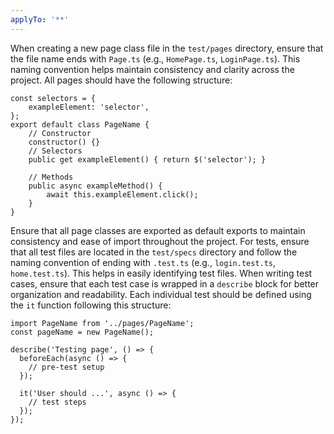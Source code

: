 ```yaml
---
applyTo: '**'
---
```

When creating a new page class file in the `test/pages` directory, ensure that the file name ends with `Page.ts` (e.g., `HomePage.ts`, `LoginPage.ts`). This naming convention helps maintain consistency and clarity across the project.
All pages should have the following structure:
```
const selectors = {
    exampleElement: 'selector',
};
export default class PageName {
    // Constructor
    constructor() {}
    // Selectors
    public get exampleElement() { return $('selector'); }

    // Methods
    public async exampleMethod() {
        await this.exampleElement.click();
    }
}
```
Ensure that all page classes are exported as default exports to maintain consistency and ease of import throughout the project.
For tests, ensure that all test files are located in the `test/specs` directory and follow the naming convention of ending with `.test.ts` (e.g., `login.test.ts`, `home.test.ts`). This helps in easily identifying test files.
When writing test cases, ensure that each test case is wrapped in a `describe` block for better organization and readability. Each individual test should be defined using the `it` function following this structure:
```
import PageName from '../pages/PageName';
const pageName = new PageName();

describe('Testing page', () => {
  beforeEach(async () => {
    // pre-test setup
  });

  it('User should ...', async () => {
    // test steps
  });
});
```